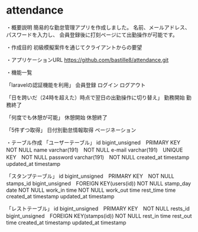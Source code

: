 # attendance

・概要説明
簡易的な勤怠管理アプリを作成しました。
名前、メールアドレス、パスワードを入力し、
会員登録後に打刻ページにて出勤操作が可能です。

・作成目的
初級模擬案件を通じてクライアントからの要望

・アプリケーションURL
https://github.com/bastille8/attendance.git

・機能一覧

「laravelの認証機能を利用」
会員登録
ログイン
ログアウト

「日を跨いだ（24時を超えた）時点で翌日の出勤操作に切り替え」
勤務開始
勤務終了

「何度でも休憩が可能」
休憩開始
休憩終了

「5件ずつ取得」
日付別勤怠情報取得
ページネーション

・テーブル作成
「ユーザーテーブル」
id	bigint_unsigned　PRIMARY KEY　NOT NULL
name	varchar(191)　NOT NULL
e-mail	varchar(191)　UNIQUE KEY　NOT NULL
password	varchar(191)　NOT NULL
created_at	timestamp
updated_at	timestamp

「スタンプテーブル」
id	bigint_unsigned　PRIMARY KEY　NOT NULL
stamps_id	bigint_unsigned　FOREIGN KEY(users(id)) NOT NULL
stamp_day	date NOT NULL
work_in	time NOT NULL
work_out	time
rest_time	time
created_at	timestamp
updated_at	timestamp

「レストテーブル」
id	bigint_unsigned　PRIMARY KEY　NOT NULL
rests_id	bigint_unsigned　FOREIGN KEY(stamps(id)) NOT NULL
rest_in	time
rest_out	time
created_at	timestamp
updated_at	timestamp

